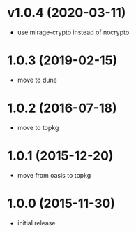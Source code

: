 # v1.0.4 (2020-03-11)

* use mirage-crypto instead of nocrypto

# 1.0.3 (2019-02-15)

* move to dune

# 1.0.2 (2016-07-18)

* move to topkg

# 1.0.1 (2015-12-20)

* move from oasis to topkg

# 1.0.0 (2015-11-30)

* initial release
